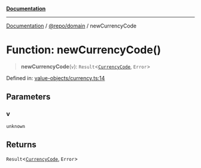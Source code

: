 [**Documentation**](../../../README.md)

***

[Documentation](../../../README.md) / [@repo/domain](../README.md) / newCurrencyCode

# Function: newCurrencyCode()

> **newCurrencyCode**(`v`): `Result`\<[`CurrencyCode`](../type-aliases/CurrencyCode.md), `Error`\>

Defined in: [value-objects/currency.ts:14](https://github.com/o3osatoshi/experiment/blob/5bd7d1b2e07e346ab8abb44ddf7730e7fe84cf4f/packages/domain/src/value-objects/currency.ts#L14)

## Parameters

### v

`unknown`

## Returns

`Result`\<[`CurrencyCode`](../type-aliases/CurrencyCode.md), `Error`\>
